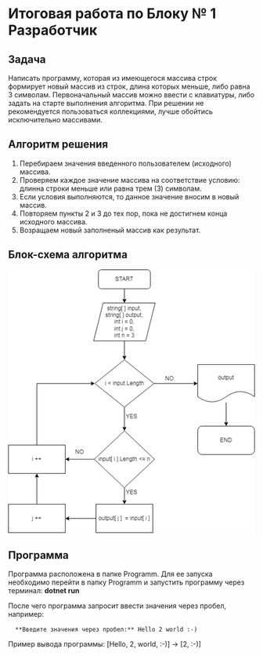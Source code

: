# Итоговая работа по Блоку № 1 Разработчик

## Задача
Написать программу, которая из имеющегося массива строк формирует новый массив из строк, длина которых меньше, либо равна 3 символам. Первоначальный массив можно ввести с клавиатуры, либо задать на старте выполнения алгоритма. При решении не рекомендуется пользоваться коллекциями, лучше обойтись исключительно массивами.


## Алгоритм решения
1. Перебираем значения введенного пользователем (исходного) массива.
2. Проверяем каждое значение массива на соответствие условию: длинна строки меньше или равна трем (3) символам.
3. Если условия выполняются, то данное значение вносим в новый массив.
4. Повторяем пункты 2 и 3 до тех пор, пока не достигнем конца исходного массива.
5. Возращаем новый заполненый массив как результат.


## Блок-схема алгоритма
![тут находится блок-схема](Block_1_Final.png)


## Программа
Программа расположена в папке Programm. Для ее запуска необходимо перейти в папку Programm и запустить программу через терминал: **dotnet run**

После чего программа запросит ввести значения через пробел, например: 

      **Введите значения через пробел:** Hello 2 world :-)

Пример вывода программы: [Hello, 2, world, :-)] → [2, :-)]